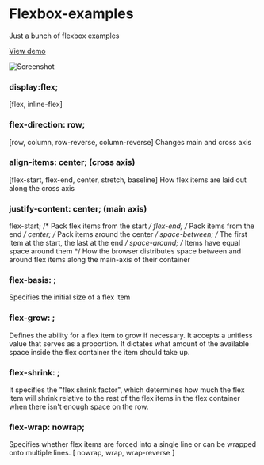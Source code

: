 # Flexbox-examples
Just a bunch of flexbox examples

[View demo](http://joanclaret.github.io/flexbox-examples)

![Screenshot](http://joanclaret.github.io/flexbox-examples/screenshot.jpg)



###  display:flex;   
[flex, inline-flex]

###  flex-direction: row;    
[row, column, row-reverse, column-reverse] 
Changes main and cross axis

###  align-items: center; (cross axis)
[flex-start, flex-end, center, stretch, baseline]
How flex items are laid out along the cross axis 

### justify-content: center; (main axis)
flex-start;     /* Pack flex items from the start */
flex-end;       /* Pack items from the end */
center;         /* Pack items around the center */ 
space-between;  /* The first item at the start, the last at the end */
space-around;   /* Items have equal space around them */
How the browser distributes space between and around flex items along the main-axis of their container

###  flex-basis: <width>;
Specifies the initial size of a flex item

###  flex-grow: <number>;
Defines the ability for a flex item to grow if necessary. It accepts a unitless value that serves as a proportion. It dictates what amount of the available space inside the flex container the item should take up.

###  flex-shrink: <number>;
It specifies the "flex shrink factor", which determines how much the flex item will shrink relative to the rest of the flex items in the flex container when there isn't enough space on the row.

###  flex-wrap: nowrap;
Specifies whether flex items are forced into a single line or can be wrapped onto multiple lines.
[ nowrap, wrap, wrap-reverse ]
